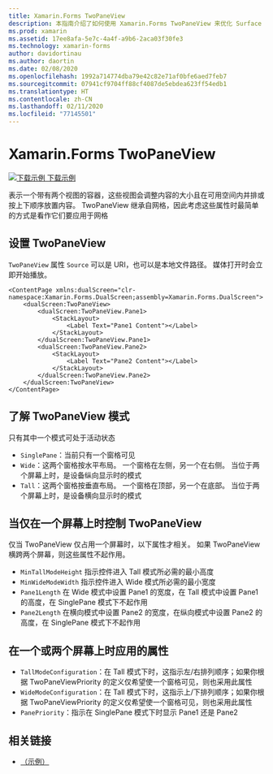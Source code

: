```yaml
---
title: Xamarin.Forms TwoPaneView
description: 本指南介绍了如何使用 Xamarin.Forms TwoPaneView 来优化 Surface Duo 和 Surface Neo 等双屏设备的应用体验。
ms.prod: xamarin
ms.assetid: 17ee8afa-5e7c-4a4f-a9b6-2aca03f30fe3
ms.technology: xamarin-forms
author: davidortinau
ms.author: daortin
ms.date: 02/08/2020
ms.openlocfilehash: 1992a714774dba79e42c82e71af0bfe6aed7feb7
ms.sourcegitcommit: 07941cf9704ff88cf4087de5ebdea623ff54edb1
ms.translationtype: HT
ms.contentlocale: zh-CN
ms.lasthandoff: 02/11/2020
ms.locfileid: "77145501"
---
```

# <a name="xamarinforms-twopaneview"></a>Xamarin.Forms TwoPaneView

[![下载示例](~/media/shared/download.png) 下载示例](https://github.com/xamarin/xamarin-forms-samples/tree/pre-release/UserInterface/DualScreenDemos)

表示一个带有两个视图的容器，这些视图会调整内容的大小且在可用空间内并排或按上下顺序放置内容。 TwoPaneView 继承自网格，因此考虑这些属性时最简单的方式是看作它们要应用于网格

## <a name="set-up-twopaneview"></a>设置 TwoPaneView

`TwoPaneView` 属性 `Source` 可以是 URI，也可以是本地文件路径。 媒体打开时会立即开始播放。

```xaml
<ContentPage xmlns:dualScreen="clr-namespace:Xamarin.Forms.DualScreen;assembly=Xamarin.Forms.DualScreen">
    <dualScreen:TwoPaneView>
        <dualScreen:TwoPaneView.Pane1>
            <StackLayout>
                <Label Text="Pane1 Content"></Label>
            </StackLayout>
        </dualScreen:TwoPaneView.Pane1>
        <dualScreen:TwoPaneView.Pane2>
            <StackLayout>
                <Label Text="Pane2 Content"></Label>
            </StackLayout>
        </dualScreen:TwoPaneView.Pane2>
    </dualScreen:TwoPaneView>
</ContentPage>
```

## <a name="understand-twopaneview-modes"></a>了解 TwoPaneView 模式

只有其中一个模式可处于活动状态

- `SinglePane`：当前只有一个窗格可见
- `Wide`：这两个窗格按水平布局。 一个窗格在左侧，另一个在右侧。 当位于两个屏幕上时，是设备纵向显示时的模式
- `Tall`：这两个窗格按垂直布局。 一个窗格在顶部，另一个在底部。 当位于两个屏幕上时，是设备横向显示时的模式

## <a name="control-twopaneview-when-its-only-on-one-screen"></a>当仅在一个屏幕上时控制 TwoPaneView

仅当 TwoPaneView 仅占用一个屏幕时，以下属性才相关。 如果 TwoPaneView 横跨两个屏幕，则这些属性不起作用。

- `MinTallModeHeight` 指示控件进入 Tall 模式所必需的最小高度
- `MinWideModeWidth` 指示控件进入 Wide 模式所必需的最小宽度
- `Pane1Length` 在 Wide 模式中设置 Pane1 的宽度，在 Tall 模式中设置 Pane1 的高度，在 SinglePane 模式下不起作用
- `Pane2Length` 在横向模式中设置 Pane2 的宽度，在纵向模式中设置 Pane2 的高度，在 SinglePane 模式下不起作用

## <a name="properties-that-apply-when-on-one-screen-or-two"></a>在一个或两个屏幕上时应用的属性

- `TallModeConfiguration`：在 Tall 模式下时，这指示左/右排列顺序；如果你根据 TwoPaneViewPriority 的定义仅希望使一个窗格可见，则也采用此属性
- `WideModeConfiguration`：在 Tall 模式下时，这指示上/下排列顺序；如果你根据 TwoPaneViewPriority 的定义仅希望使一个窗格可见，则也采用此属性
- `PanePriority`：指示在 SinglePane 模式下时显示 Pane1 还是 Pane2

## <a name="related-links"></a>相关链接

- [（示例）](https://github.com/xamarin/xamarin-forms-samples/tree/pre-release/UserInterface/DualScreenDemos)
